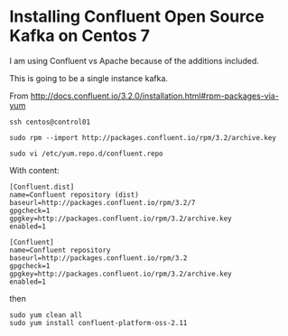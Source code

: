 # Installing Confluent Open Source Kafka on Centos 7

I am using Confluent vs Apache because of the additions included.

This is going to be a single instance kafka.

From http://docs.confluent.io/3.2.0/installation.html#rpm-packages-via-yum


    ssh centos@control01

    sudo rpm --import http://packages.confluent.io/rpm/3.2/archive.key

    sudo vi /etc/yum.repo.d/confluent.repo

With content:

    [Confluent.dist]
    name=Confluent repository (dist)
    baseurl=http://packages.confluent.io/rpm/3.2/7
    gpgcheck=1
    gpgkey=http://packages.confluent.io/rpm/3.2/archive.key
    enabled=1

    [Confluent]
    name=Confluent repository
    baseurl=http://packages.confluent.io/rpm/3.2
    gpgcheck=1
    gpgkey=http://packages.confluent.io/rpm/3.2/archive.key
    enabled=1


then

    sudo yum clean all
    sudo yum install confluent-platform-oss-2.11


